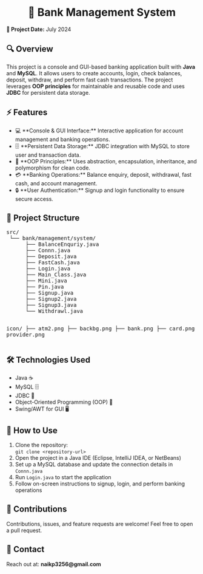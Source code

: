 <h1 align="center">🏦 Bank Management System</h1>

<p><strong>📅 Project Date:</strong> July 2024</p>

<h2>🔍 Overview</h2>
<p>This project is a console and GUI-based banking application built with <strong>Java</strong> and <strong>MySQL</strong>. It allows users to create accounts, login, check balances, deposit, withdraw, and perform fast cash transactions. The project leverages <strong>OOP principles</strong> for maintainable and reusable code and uses <strong>JDBC</strong> for persistent data storage.</p>

<h2>⚡ Features</h2>
<ul>
  <li>💻 **Console & GUI Interface:** Interactive application for account management and banking operations.</li>
  <li>🗄️ **Persistent Data Storage:** JDBC integration with MySQL to store user and transaction data.</li>
  <li>🧩 **OOP Principles:** Uses abstraction, encapsulation, inheritance, and polymorphism for clean code.</li>
  <li>💳 **Banking Operations:** Balance enquiry, deposit, withdrawal, fast cash, and account management.</li>
  <li>🔒 **User Authentication:** Signup and login functionality to ensure secure access.</li>
</ul>

<h2>📁 Project Structure</h2>
<pre>
src/
 └── bank/management/system/
      ├── BalanceEnquriy.java
      ├── Connn.java
      ├── Deposit.java
      ├── FastCash.java
      ├── Login.java
      ├── Main_Class.java
      ├── Mini.java
      ├── Pin.java
      ├── Signup.java
      ├── Signup2.java
      ├── Signup3.java
      └── Withdrawl.java

icon/
 ├── atm2.png
 ├── backbg.png
 ├── bank.png
 ├── card.png
 └── provider.png
</pre>

<h2>🛠️ Technologies Used</h2>
<ul>
  <li>Java ☕</li>
  <li>MySQL 🗄️</li>
  <li>JDBC 🔹</li>
  <li>Object-Oriented Programming (OOP) 🧩</li>
  <li>Swing/AWT for GUI 🖥️</li>
</ul>

<h2>🚀 How to Use</h2>
<ol>
  <li>Clone the repository: <br>
      <code>git clone &lt;repository-url&gt;</code>
  </li>
  <li>Open the project in a Java IDE (Eclipse, IntelliJ IDEA, or NetBeans)</li>
  <li>Set up a MySQL database and update the connection details in <code>Connn.java</code></li>
  <li>Run <code>Login.java</code> to start the application</li>
  <li>Follow on-screen instructions to signup, login, and perform banking operations</li>
</ol>

<h2>🤝 Contributions</h2>
<p>Contributions, issues, and feature requests are welcome! Feel free to open a pull request.</p>

<h2>📧 Contact</h2>
<p>Reach out at: <strong>naikp3256@gmail.com</strong></p>

